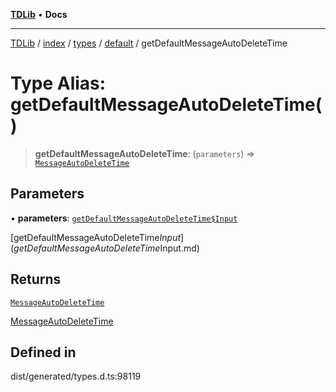 [**TDLib**](../../../../../../README.md) • **Docs**

***

[TDLib](../../../../../../modules.md) / [index](../../../../../README.md) / [types](../../../README.md) / [default](../README.md) / getDefaultMessageAutoDeleteTime

# Type Alias: getDefaultMessageAutoDeleteTime()

> **getDefaultMessageAutoDeleteTime**: (`parameters`) => [`MessageAutoDeleteTime`](MessageAutoDeleteTime.md)

## Parameters

• **parameters**: [`getDefaultMessageAutoDeleteTime$Input`](getDefaultMessageAutoDeleteTime$Input.md)

[getDefaultMessageAutoDeleteTime$Input](getDefaultMessageAutoDeleteTime$Input.md)

## Returns

[`MessageAutoDeleteTime`](MessageAutoDeleteTime.md)

[MessageAutoDeleteTime](MessageAutoDeleteTime.md)

## Defined in

dist/generated/types.d.ts:98119
